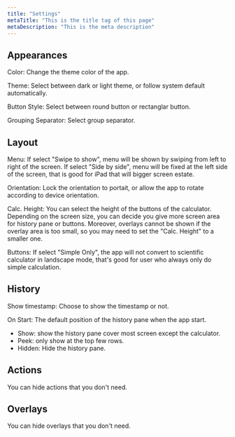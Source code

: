 ```yaml
---
title: "Settings"
metaTitle: "This is the title tag of this page"
metaDescription: "This is the meta description"
---
```


## Appearances

Color: Change the theme color of the app.

Theme: Select between dark or light theme, or follow system default automatically.

Button Style: Select between round button or rectanglar button.

Grouping Separator: Select group separator.

## Layout

Menu: If select "Swipe to show", menu will be shown by swiping from left to right of the screen.  If select "Side by side", menu will be fixed at the left side of the screen, that is good for iPad that will bigger screen estate.

Orientation: Lock the orientation to portait, or allow the app to rotate according to device orientation.

Calc. Height: You can select the height of the buttons of the calculator.  Depending on the screen size, you can decide you give more screen area for history pane or buttons.  Moreover, overlays cannot be shown if the overlay area is too small, so you may need to set the "Calc. Height" to a smaller one.

Buttons: If select "Simple Only", the app will not convert to scientific calculator in landscape mode, that's good for user who always only do simple calculation.

## History

Show timestamp: Choose to show the timestamp or not.

On Start: The default position of the history pane when the app start.
  - Show: show the history pane cover most screen except the calculator.
  - Peek: only show at the top few rows.
  - Hidden: Hide the history pane.

## Actions

You can hide actions that you don't need.

## Overlays

You can hide overlays that you don't need.

